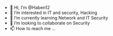 - 👋 Hi, I’m @Haben12
- 👀 I’m interested in IT and security, Hacking 
- 🌱 I’m currently learning Network and IT Security
- 💞️ I’m looking to collaborate on Security
- 📫 How to reach me ...

<!---
Haben12/Haben12 is a ✨ special ✨ repository because its `README.md` (this file) appears on your GitHub profile.
You can click the Preview link to take a look at your changes.
--->
